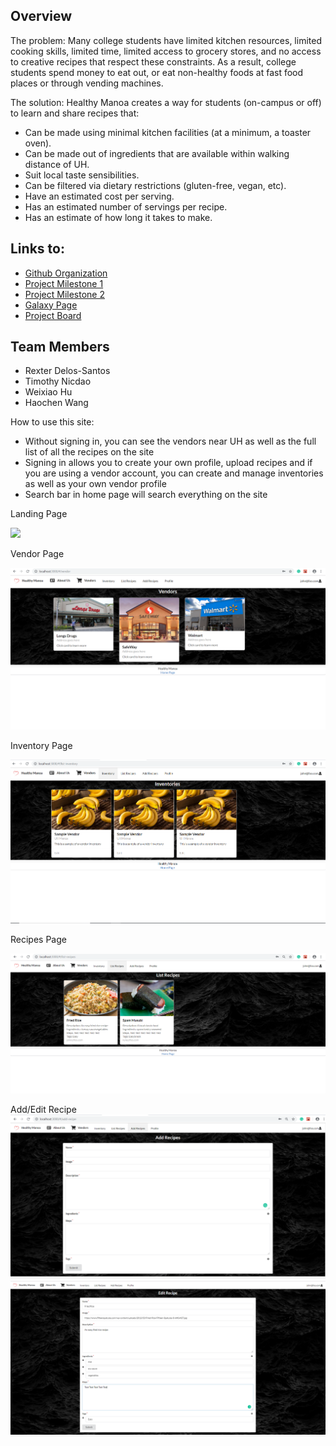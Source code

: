 ## Overview

The problem: Many college students have limited kitchen resources, limited cooking skills, limited time, limited access to grocery stores, and no access to creative recipes that respect these constraints. As a result, college students spend money to eat out, or eat non-healthy foods at fast food places or through vending machines.

The solution: Healthy Manoa creates a way for students (on-campus or off) to learn and share recipes that:
* Can be made using minimal kitchen facilities (at a minimum, a toaster oven).
* Can be made out of ingredients that are available within walking distance of UH.
* Suit local taste sensibilities.
* Can be filtered via dietary restrictions (gluten-free, vegan, etc).
* Have an estimated cost per serving.
* Has an estimated number of servings per recipe.
* Has an estimate of how long it takes to make.

## Links to:
- [Github Organization](https://github.com/healthy-manoa)
- [Project Milestone 1](https://github.com/healthy-manoa/project/projects/1)
- [Project Milestone 2](https://github.com/healthy-manoa/project/projects/2)
- [Galaxy Page](https://healthymanoa.meteorapp.com)
- [Project Board](https://github.com/healthy-manoa/project/projects/2)

## Team Members
* Rexter Delos-Santos
* Timothy Nicdao
* Weixiao Hu
* Haochen Wang

How to use this site:
* Without signing in, you can see the vendors near UH as well as the full list of all the recipes on the site
* Signing in allows you to create your own profile, upload recipes and if you are using a vendor account, you can create and manage inventories as well as your own vendor profile
* Search bar in home page will search everything on the site

Landing Page

![](https://files.slack.com/files-pri/TLBCR22VD-FQDSQ2WUA/screenshot_20191120-091453_chrome.jpg)

Vendor Page

<img class="ui floated rounded image" src="/images/Vendor page.PNG"> 

Inventory Page

<img class="ui floated rounded image" src="/images/Inventory page.PNG">

Recipes Page

<img class="ui floated rounded image" src="/images/Recipes page.PNG">

Add/Edit Recipe
<img class="ui floated rounded image" src="/images/Add Recipe page.PNG">
<img class="ui floated rounded image" src="/images/Edit Recipe page.PNG">

  



